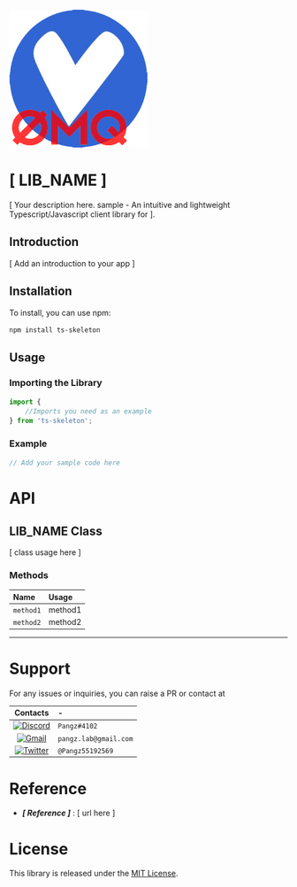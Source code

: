 <!-- TODOs -->
<!-- Replace pangz-lab/ts-skeleton by your-gh-name/library-name  -->
<!-- Replace LIB_NAME by your-library-name -->
<!-- Replace ts-skeleton by your-library-name -->
<!-- Check other TODOs in this page -->
<!-- CUSTOMIZE THIS PAGE BASED ON YOUR NEEDS -->

![Logo](https://raw.githubusercontent.com/pangz-lab/ts-skeleton/main/icon.png)
# [ LIB_NAME ]
[ Your description here. sample - An intuitive and lightweight Typescript/Javascript client library for ].

## Introduction
<!--TODO -->
[ Add an introduction to your app ]

## Installation
To install, you can use npm:

```bash
npm install ts-skeleton
```

## Usage

### Importing the Library
<!--TODO -->
```typescript
import {
    //Imports you need as an example
} from 'ts-skeleton';
```
<!--TODO -->
### Example
```typescript
// Add your sample code here
```

# API
<!--TODO -->
## LIB_NAME Class
[ class usage here ]
### Methods
<!--TODO -->
| Name   |  Usage |
|:-----|:--------|
| `method1` | method1 |
| `method2` | method2 |

<hr>

# Support
<!-- TODO update this using your own contacts -->
For any issues or inquiries, you can raise a PR or contact at
<!--TODO -->
| Contacts    |  - |
|:-----:|:--------|
| [![Discord](https://skillicons.dev/icons?i=discord)](discordapp.com/585287860513669135) | `Pangz#4102` |
| [![Gmail](https://skillicons.dev/icons?i=gmail)](pangz.lab@gmail.com) |`pangz.lab@gmail.com` |
| [![Twitter](https://skillicons.dev/icons?i=twitter)](https://x.com/Pangz55192569?t=CEpyeN6IetPWqWkqyvweyQ&s=09) |`@Pangz55192569` |


# Reference
<!--TODO -->
- ***[ Reference ]*** : [ url here ]

# License
This library is released under the [MIT License](https://github.com/pangz-lab/ts-skeleton/blob/main/LICENSE).